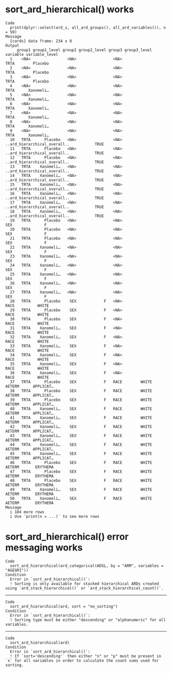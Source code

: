 # sort_ard_hierarchical() works

    Code
      print(dplyr::select(ard_s, all_ard_groups(), all_ard_variables()), n = 50)
    Message
      {cards} data frame: 234 x 8
    Output
         group1 group1_level group2 group2_level group3 group3_level                     variable variable_level
      1    <NA>                <NA>                <NA>                                      TRTA        Placebo
      2    <NA>                <NA>                <NA>                                      TRTA        Placebo
      3    <NA>                <NA>                <NA>                                      TRTA        Placebo
      4    <NA>                <NA>                <NA>                                      TRTA      Xanomeli…
      5    <NA>                <NA>                <NA>                                      TRTA      Xanomeli…
      6    <NA>                <NA>                <NA>                                      TRTA      Xanomeli…
      7    <NA>                <NA>                <NA>                                      TRTA      Xanomeli…
      8    <NA>                <NA>                <NA>                                      TRTA      Xanomeli…
      9    <NA>                <NA>                <NA>                                      TRTA      Xanomeli…
      10   TRTA      Placebo   <NA>                <NA>              ..ard_hierarchical_overall..           TRUE
      11   TRTA      Placebo   <NA>                <NA>              ..ard_hierarchical_overall..           TRUE
      12   TRTA      Placebo   <NA>                <NA>              ..ard_hierarchical_overall..           TRUE
      13   TRTA    Xanomeli…   <NA>                <NA>              ..ard_hierarchical_overall..           TRUE
      14   TRTA    Xanomeli…   <NA>                <NA>              ..ard_hierarchical_overall..           TRUE
      15   TRTA    Xanomeli…   <NA>                <NA>              ..ard_hierarchical_overall..           TRUE
      16   TRTA    Xanomeli…   <NA>                <NA>              ..ard_hierarchical_overall..           TRUE
      17   TRTA    Xanomeli…   <NA>                <NA>              ..ard_hierarchical_overall..           TRUE
      18   TRTA    Xanomeli…   <NA>                <NA>              ..ard_hierarchical_overall..           TRUE
      19   TRTA      Placebo   <NA>                <NA>                                       SEX              F
      20   TRTA      Placebo   <NA>                <NA>                                       SEX              F
      21   TRTA      Placebo   <NA>                <NA>                                       SEX              F
      22   TRTA    Xanomeli…   <NA>                <NA>                                       SEX              F
      23   TRTA    Xanomeli…   <NA>                <NA>                                       SEX              F
      24   TRTA    Xanomeli…   <NA>                <NA>                                       SEX              F
      25   TRTA    Xanomeli…   <NA>                <NA>                                       SEX              F
      26   TRTA    Xanomeli…   <NA>                <NA>                                       SEX              F
      27   TRTA    Xanomeli…   <NA>                <NA>                                       SEX              F
      28   TRTA      Placebo    SEX            F   <NA>                                      RACE          WHITE
      29   TRTA      Placebo    SEX            F   <NA>                                      RACE          WHITE
      30   TRTA      Placebo    SEX            F   <NA>                                      RACE          WHITE
      31   TRTA    Xanomeli…    SEX            F   <NA>                                      RACE          WHITE
      32   TRTA    Xanomeli…    SEX            F   <NA>                                      RACE          WHITE
      33   TRTA    Xanomeli…    SEX            F   <NA>                                      RACE          WHITE
      34   TRTA    Xanomeli…    SEX            F   <NA>                                      RACE          WHITE
      35   TRTA    Xanomeli…    SEX            F   <NA>                                      RACE          WHITE
      36   TRTA    Xanomeli…    SEX            F   <NA>                                      RACE          WHITE
      37   TRTA      Placebo    SEX            F   RACE        WHITE                       AETERM      APPLICAT…
      38   TRTA      Placebo    SEX            F   RACE        WHITE                       AETERM      APPLICAT…
      39   TRTA      Placebo    SEX            F   RACE        WHITE                       AETERM      APPLICAT…
      40   TRTA    Xanomeli…    SEX            F   RACE        WHITE                       AETERM      APPLICAT…
      41   TRTA    Xanomeli…    SEX            F   RACE        WHITE                       AETERM      APPLICAT…
      42   TRTA    Xanomeli…    SEX            F   RACE        WHITE                       AETERM      APPLICAT…
      43   TRTA    Xanomeli…    SEX            F   RACE        WHITE                       AETERM      APPLICAT…
      44   TRTA    Xanomeli…    SEX            F   RACE        WHITE                       AETERM      APPLICAT…
      45   TRTA    Xanomeli…    SEX            F   RACE        WHITE                       AETERM      APPLICAT…
      46   TRTA      Placebo    SEX            F   RACE        WHITE                       AETERM       ERYTHEMA
      47   TRTA      Placebo    SEX            F   RACE        WHITE                       AETERM       ERYTHEMA
      48   TRTA      Placebo    SEX            F   RACE        WHITE                       AETERM       ERYTHEMA
      49   TRTA    Xanomeli…    SEX            F   RACE        WHITE                       AETERM       ERYTHEMA
      50   TRTA    Xanomeli…    SEX            F   RACE        WHITE                       AETERM       ERYTHEMA
    Message
      i 184 more rows
      i Use `print(n = ...)` to see more rows

# sort_ard_hierarchical() error messaging works

    Code
      sort_ard_hierarchical(ard_categorical(ADSL, by = "ARM", variables = "AGEGR1"))
    Condition
      Error in `sort_ard_hierarchical()`:
      ! Sorting is only available for stacked hierarchical ARDs created using `ard_stack_hierarchical()` or `ard_stack_hierarchical_count()`.

---

    Code
      sort_ard_hierarchical(ard, sort = "no_sorting")
    Condition
      Error in `sort_ard_hierarchical()`:
      ! Sorting type must be either "descending" or "alphanumeric" for all variables.

---

    Code
      sort_ard_hierarchical(ard)
    Condition
      Error in `sort_ard_hierarchical()`:
      ! If `sort='descending'` then either "n" or "p" must be present in `x` for all variables in order to calculate the count sums used for sorting.

